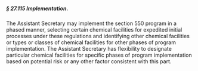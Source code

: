 ##### § 27.115 Implementation. #####

The Assistant Secretary may implement the section 550 program in a phased manner, selecting certain chemical facilities for expedited initial processes under these regulations and identifying other chemical facilities or types or classes of chemical facilities for other phases of program implementation. The Assistant Secretary has flexibility to designate particular chemical facilities for specific phases of program implementation based on potential risk or any other factor consistent with this part.